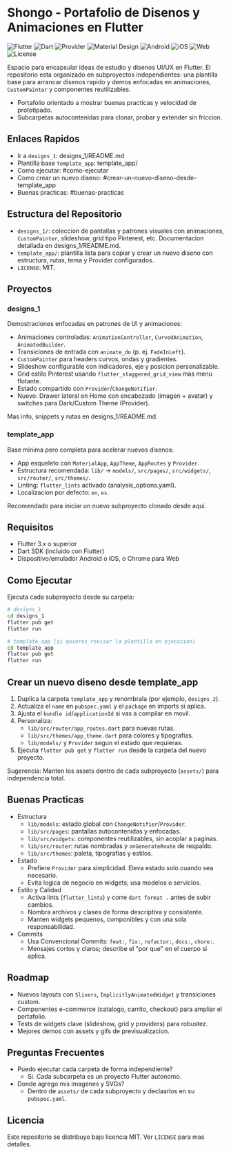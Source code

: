 ﻿# Shongo - Portafolio de Disenos y Animaciones en Flutter

![Flutter](https://img.shields.io/badge/Flutter-3%2B-02569B?logo=flutter&logoColor=white)
![Dart](https://img.shields.io/badge/Dart-2%2B-0175C2?logo=dart&logoColor=white)
![Provider](https://img.shields.io/badge/State%20Mgmt-Provider-7F52FF?logo=flutter&logoColor=white)
![Material Design](https://img.shields.io/badge/UI-Material%20Design-757575?logo=materialdesign&logoColor=white)
![Android](https://img.shields.io/badge/Platform-Android-3DDC84?logo=android&logoColor=white)
![iOS](https://img.shields.io/badge/Platform-iOS-000000?logo=apple&logoColor=white)
![Web](https://img.shields.io/badge/Platform-Web-4285F4?logo=google-chrome&logoColor=white)
![License](https://img.shields.io/badge/License-MIT-green)

Espacio para encapsular ideas de estudio y disenos UI/UX en Flutter. El repositorio esta organizado en subproyectos independientes: una plantilla base para arrancar disenos rapido y demos enfocadas en animaciones, `CustomPainter` y componentes reutilizables.

- Portafolio orientado a mostrar buenas practicas y velocidad de prototipado.
- Subcarpetas autocontenidas para clonar, probar y extender sin friccion.

## Enlaces Rapidos

- Ir a `designs_1`: designs_1/README.md
- Plantilla base `template_app`: template_app/
- Como ejecutar: #como-ejecutar
- Como crear un nuevo diseno: #crear-un-nuevo-diseno-desde-template_app
- Buenas practicas: #buenas-practicas

## Estructura del Repositorio

- `designs_1/`: coleccion de pantallas y patrones visuales con animaciones, `CustomPainter`, slideshow, grid tipo Pinterest, etc. Documentacion detallada en designs_1/README.md.
- `template_app/`: plantilla lista para copiar y crear un nuevo diseno con estructura, rutas, tema y Provider configurados.
- `LICENSE`: MIT.

## Proyectos

### designs_1

Demostraciones enfocadas en patrones de UI y animaciones:

- Animaciones controladas: `AnimationController`, `CurvedAnimation`, `AnimatedBuilder`.
- Transiciones de entrada con `animate_do` (p. ej. `FadeInLeft`).
- `CustomPainter` para headers curvos, ondas y gradientes.
- Slideshow configurable con indicadores, eje y posicion personalizable.
- Grid estilo Pinterest usando `flutter_staggered_grid_view` mas menu flotante.
- Estado compartido con `Provider`/`ChangeNotifier`.
 - Nuevo: Drawer lateral en Home con encabezado (imagen + avatar) y switches para Dark/Custom Theme (Provider).

Mas info, snippets y rutas en designs_1/README.md.

### template_app

Base minima pero completa para acelerar nuevos disenos:

- App esqueleto con `MaterialApp`, `AppTheme`, `AppRoutes` y `Provider`.
- Estructura recomendada: `lib/` -> `models/`, `src/pages/`, `src/widgets/`, `src/router/`, `src/themes/`.
- Linting: `flutter_lints` activado (analysis_options.yaml).
- Localizacion por defecto: `en`, `es`.

Recomendado para iniciar un nuevo subproyecto clonado desde aqui.

## Requisitos

- Flutter 3.x o superior
- Dart SDK (incluido con Flutter)
- Dispositivo/emulador Android o iOS, o Chrome para Web

## Como Ejecutar

Ejecuta cada subproyecto desde su carpeta:

```bash
# designs_1
cd designs_1
flutter pub get
flutter run

# template_app (si quieres revisar la plantilla en ejecucion)
cd template_app
flutter pub get
flutter run
```

## Crear un nuevo diseno desde template_app

1) Duplica la carpeta `template_app` y renombrala (por ejemplo, `designs_2`).
2) Actualiza el `name` en `pubspec.yaml` y el `package` en imports si aplica.
3) Ajusta el `bundle id`/`applicationId` si vas a compilar en movil.
4) Personaliza:
   - `lib/src/router/app_routes.dart` para nuevas rutas.
   - `lib/src/themes/app_theme.dart` para colores y tipografias.
   - `lib/models/` y `Provider` segun el estado que requieras.
5) Ejecuta `flutter pub get` y `flutter run` desde la carpeta del nuevo proyecto.

Sugerencia: Manten los assets dentro de cada subproyecto (`assets/`) para independencia total.

## Buenas Practicas

- Estructura
  - `lib/models`: estado global con `ChangeNotifier`/`Provider`.
  - `lib/src/pages`: pantallas autocontenidas y enfocadas.
  - `lib/src/widgets`: componentes reutilizables, sin acoplar a paginas.
  - `lib/src/router`: rutas nombradas y `onGenerateRoute` de respaldo.
  - `lib/src/themes`: paleta, tipografias y estilos.
- Estado
  - Prefiere `Provider` para simplicidad. Eleva estado solo cuando sea necesario.
  - Evita logica de negocio en widgets; usa modelos o servicios.
- Estilo y Calidad
  - Activa lints (`flutter_lints`) y corre `dart format .` antes de subir cambios.
  - Nombra archivos y clases de forma descriptiva y consistente.
  - Manten widgets pequenos, componibles y con una sola responsabilidad.
- Commits
  - Usa Convencional Commits: `feat:`, `fix:`, `refactor:`, `docs:`, `chore:`.
  - Mensajes cortos y claros; describe el "por que" en el cuerpo si aplica.

## Roadmap

- Nuevos layouts con `Slivers`, `ImplicitlyAnimatedWidget` y transiciones custom.
- Componentes e-commerce (catalogo, carrito, checkout) para ampliar el portafolio.
- Tests de widgets clave (slideshow, grid y providers) para robustez.
- Mejores demos con assets y gifs de previsualizacion.

## Preguntas Frecuentes

- Puedo ejecutar cada carpeta de forma independiente?
  - Si. Cada subcarpeta es un proyecto Flutter autonomo.
- Donde agrego mis imagenes y SVGs?
  - Dentro de `assets/` de cada subproyecto y declaarlos en su `pubspec.yaml`.

## Licencia

Este repositorio se distribuye bajo licencia MIT. Ver `LICENSE` para mas detalles.


